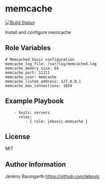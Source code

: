 memcache
=========

[![Build Status](https://travis-ci.org/jebovic/ansible-memcache.svg?branch=master)](https://travis-ci.org/jebovic/ansible-memcache)

Install and configure memcache

Role Variables
--------------

```
# Memcached basic configuration
memcache_log_file: /var/log/memcached.log
memcache_memory_size: 64
memcache_port: 11211
memcache_user: memcache
memcache_listen_address: 127.0.0.1
memcache_max_connections: 1024
```

Example Playbook
----------------

```
    - hosts: servers
      roles:
         - { role: jebovic.memcache }
```

License
-------

MIT

Author Information
------------------

Jérémy Baumgarth https://github.com/jebovic

